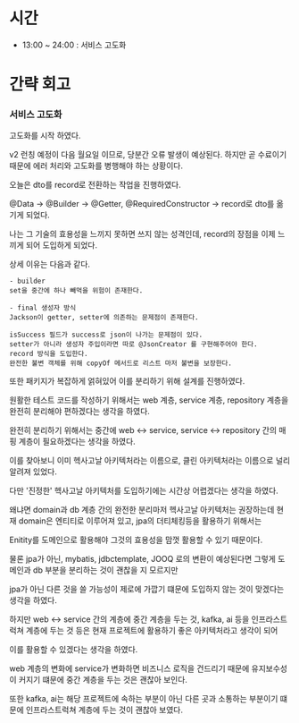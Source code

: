 # 시간
- 13:00 ~ 24:00 : 서비스 고도화

# 간략 회고

### 서비스 고도화

고도화를 시작 하였다.

v2 런칭 예정이 다음 월요일 이므로, 당분간 오류 발생이 예상된다. 하지만 곧 수료이기 때문에 에러 처리와 고도화를 병행해야 하는 상황이다.

오늘은 dto를 record로 전환하는 작업을 진행하였다.

@Data -> @Builder -> @Getter, @RequiredConstructor -> record로 dto를 옮기게 되었다.

나는 그 기술의 효용성을 느끼지 못하면 쓰지 않는 성격인데, record의 장점을 이제 느끼게 되어 도입하게 되었다.

상세 이유는 다음과 같다.

```
- builder
set을 중간에 하나 빼먹을 위험이 존재한다.

- final 생성자 방식
Jackson이 getter, setter에 의존하는 문제점이 존재한다.

isSuccess 필드가 success로 json이 나가는 문제점이 있다.
setter가 아니라 생성자 주입이라면 따로 @JsonCreator 를 구현해주어야 한다.
record 방식을 도입한다.
완전한 불변 객체를 위해 copyOf 메서드로 리스트 마저 불변을 보장한다.
```

또한 패키지가 복잡하게 얽혀있어 이를 분리하기 위해 설계를 진행하였다.

원활한 테스트 코드를 작성하기 위해서는 web 계층, service 계층, repository 계층을 완전히 분리해야 편하겠다는 생각을 하였다.

완전히 분리하기 위해서는 중간에 web <-> service, service <-> repository 간의 매핑 계층이 필요하겠다는 생각을 하였다.

이를 찾아보니 이미 헥사고날 아키텍처라는 이름으로, 클린 아키텍처라는 이름으로 널리 알려져 있었다.

다만 '진정한' 헥사고날 아키텍처를 도입하기에는 시간상 어렵겠다는 생각을 하였다.

왜냐면 domain과 db 계층 간의 완전한 분리마저 헥사고날 아키텍처는 권장하는데 현재 domain은 엔티티로 이루어져 있고, jpa의 더티체킹등을 활용하기 위해서는

Enitity를 도메인으로 활용해야 그것의 효용성을 맘껏 활용할 수 있기 때문이다.

물론 jpa가 아닌, mybatis, jdbctemplate, JOOQ 로의 변환이 예상된다면 그렇게 도메인과 db 부분을 분리하는 것이 괜찮을 지 모르지만

jpa가 아닌 다른 것을 쓸 가능성이 제로에 가깝기 떄문에 도입하지 않는 것이 맞겠다는 생각을 하였다.

하지만 web <-> service 간의 계층에 중간 계층을 두는 것, kafka, ai 등을 인프라스트럭쳐 계층에 두는 것 등은 현재 프로젝트에 활용하기 좋은 아키텍처라고 생각이 되어

이를 활용할 수 있겠다는 생각을 하였다.

web 계층의 변화에 service가 변화하면 비즈니스 로직을 건드리기 때문에 유지보수성이 커지기 떄문에 중간 계층을 두는 것은 괜찮아 보인다.

또한 kafka, ai는 해당 프로젝트에 속하는 부분이 아닌 다른 곳과 소통하는 부분이기 떄문에 인프라스트럭쳐 계층에 두는 것이 괜찮아 보였다.

